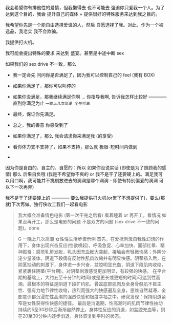 
我会希望你有排他性的爱情，但我懒得去 也不可能去 强迫你只爱我一个人。为了达到这个目的，我会 提升自己的媒体 + 提供很好的特殊服务来达到我之目的。

我希望你先是一个能自由选择爱谁的人，然后 自愿选择了我。对此，作为一个被选品，我老实 我不会欺骗。

我提供打火机。

我可能会提出特殊的要求 来达到 盛宴。甚至是中途中断 sex

如果我们的 sex drive 不一致，那么
- 我一定会先 问问你是否满足了，因为我可以控制自己的 feel (我有 BOX)
- 如果你满足了，那你可以叫停的
- 如果你没满足，那我继续满足你啊 ... 你指导我啊, 告诉我怎样比较好 ———— 直到你满足为止 `一晚上几次高潮 全垒打满`
- 最终，保证你先满足。
- 总之，我的善意 你感受到了
- 如果你满足了，那么 我会请求你来满足我 (的享受)
- 看你体力支不支持了，如果不支持，那么就 极限-短时间内做到


-

因为你是自由的、自主的、自愿的：所以 如果你没说实话 (即使是为了照顾我的感情) 那么 后果自负哦 (我是不希望你不爽的 or 我不是干了还要硬上的。满足我可以用口啊，我可能并不挑剔放进去的洞洞是哪个洞洞 - 即使有特别偏爱的洞洞 可以下一次再弄)

我不是干了还要硬上的 ———— 要么我提供打火机(or累了不想提供了)，要么(那就)下次再做。独行侠收工我们一起看电影

>
> 我大概会准备情色电影 (第一次干完之后看)
> 看着睡着 or 再开工，看情况
> 如果没再开工，那么是电影的问题
> 不是双方的问题 (sex drive 不一致的问题)。done
>

> G 一晚上几次高潮
> 女性性生活步骤示例
> 首先，在爱抚刺激自我性幻想的作用下，身体出现兴奋反应(性欲唤起)，呼吸急促、心率加快、面部红晕、精神振奋；感觉乳房发胀，乳头因充血胀大突起，接触会有轻微快感；外阴分泌少量液体，阴道下段偶有反射性肌肉收缩并有明显快感。阴茎插入后，在阴茎抽动的刺激下，身体进一步兴奋，盆腔明显充血，阴道下段肌肉收缩，紧紧裹住阴茎(平台期)，对阴茎刺激感觉更加明显，有较强的快感。
> 在平台期的基础上，大约五至十分钟的时间(或是更长或更短的时间)可达到性高潮，最根本的特征是阴道下段扩约肌、骨盆底部肌肉及全身骨骼肌不自主性、强有力地节律性收缩，热烈而强大的快感遍及全身，思维自然凝滞，全部意识都沉浸在性高潮的强烈快感和极度幸福之中。研究发现：保持阴道紧窄是女性获得性快感的捷径。
> 最后是消退期，性高潮时的肌肉节律性抽动持续约5至30秒钟后渐渐自然停止。身体性反应的消退，如盆腔充血等，则在20至30分钟内逐步消退，身体恢复到平时的状态。
>
